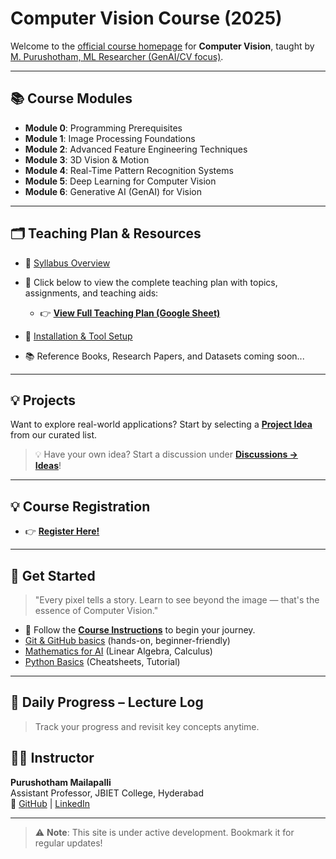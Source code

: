 # Computer Vision Course (2025)

Welcome to the [official course homepage](https://purus15987.github.io/LearnCV.ai/) for **Computer Vision**, taught by [M. Purushotham, ML Researcher (GenAI/CV focus)](https://github.com/purus15987).

---

## 📚 Course Modules

- **Module 0**: Programming Prerequisites  
- **Module 1**: Image Processing Foundations
- **Module 2**: Advanced Feature Engineering Techniques  
- **Module 3**: 3D Vision & Motion  
- **Module 4**: Real-Time Pattern Recognition Systems  
- **Module 5**: Deep Learning for Computer Vision  
- **Module 6**: Generative AI (GenAI) for Vision

---

## 🗂️ Teaching Plan & Resources

- 📘 [Syllabus Overview](lectures/syllabus.md)  
- 📅 Click below to view the complete teaching plan with topics, assignments, and teaching aids:
  - 👉 [**View Full Teaching Plan (Google Sheet)**](https://docs.google.com/spreadsheets/d/1hCIqkod6LDRs8pzpcXTUU6w7MhRJ8bcmY_QlECySOSU)

- 🧰 [Installation & Tool Setup](resources.md)  
- 📚 Reference Books, Research Papers, and Datasets coming soon...


---

## 💡 Projects

Want to explore real-world applications? Start by selecting a [**Project Idea**](projects/project_ideas.md) from our curated list.

> 💡 Have your own idea? Start a discussion under [**Discussions → Ideas**](https://github.com/purus15987/LearnCV.ai/discussions/categories/ideas)!

---

## 💡 Course Registration

- 👉 [**Register Here!**](docs/templates/studentRegister.html)

---

## 🚀 Get Started

> "Every pixel tells a story. Learn to see beyond the image — that's the essence of Computer Vision."

- 📌 Follow the [**Course Instructions**](instructions.md) to begin your journey.
- [Git & GitHub basics](tools/git&github.md) (hands-on, beginner-friendly)
- [Mathematics for AI](lectures/Mathematics_for_AI.html) (Linear Algebra, Calculus)
- [Python Basics](lectures/Python.html) (Cheatsheets, Tutorial)

---

## 📆 Daily Progress – Lecture Log

> Track your progress and revisit key concepts anytime.

## 👨‍🏫 Instructor

**Purushotham Mailapalli**  
Assistant Professor, JBIET College, Hyderabad  
📎 [GitHub](https://github.com/purus15987) | [LinkedIn](https://www.linkedin.com/in/purushotham-mailapalli-0207471b3)

---

> ⚠️ **Note**: This site is under active development. Bookmark it for regular updates!

